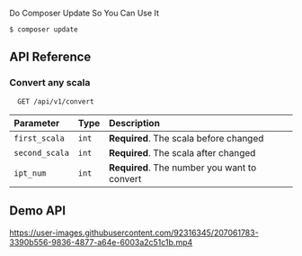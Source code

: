 Do Composer Update So You Can Use It
```
$ composer update 
```



## API Reference

### Convert any scala

```http
  GET /api/v1/convert
```

| Parameter | Type     | Description                |
| :-------- | :------- | :------------------------- |
| `first_scala` | `int` | **Required**. The scala before changed |
| `second_scala` | `int` | **Required**. The scala after changed  |
| `ipt_num` | `int` | **Required**. The number you want to convert  |






## Demo API
https://user-images.githubusercontent.com/92316345/207061783-3390b556-9836-4877-a64e-6003a2c51c1b.mp4


